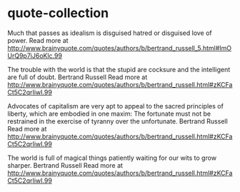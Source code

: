 quote-collection
================
Much that passes as idealism is disguised hatred or disguised love of power.
Read more at http://www.brainyquote.com/quotes/authors/b/bertrand_russell_5.html#ImOUrQ9p7iJ6oKlc.99 

The trouble with the world is that the stupid are cocksure and the intelligent are full of doubt.
Bertrand Russell 
Read more at http://www.brainyquote.com/quotes/authors/b/bertrand_russell.html#zKCFaCt5C2qrIiwI.99 

Advocates of capitalism are very apt to appeal to the sacred principles of liberty, which are embodied in one maxim: The fortunate must not be restrained in the exercise of tyranny over the unfortunate.
Bertrand Russell 
Read more at http://www.brainyquote.com/quotes/authors/b/bertrand_russell.html#zKCFaCt5C2qrIiwI.99 

The world is full of magical things patiently waiting for our wits to grow sharper.
Bertrand Russell 
Read more at http://www.brainyquote.com/quotes/authors/b/bertrand_russell.html#zKCFaCt5C2qrIiwI.99 
